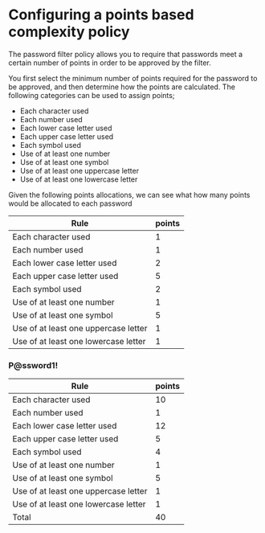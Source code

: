 # Configuring a points based complexity policy

The password filter policy allows you to require that passwords meet a certain number of points in order to be approved by the filter.

You first select the minimum number of points required for the password to be approved, and then determine how the points are calculated. The following categories can be used to assign points;

* Each character used
* Each number used
* Each lower case letter used
* Each upper case letter used
* Each symbol used
* Use of at least one number
* Use of at least one symbol
* Use of at least one uppercase letter
* Use of at least one lowercase letter

Given the following points allocations, we can see what how many points would be allocated to each password

| Rule                                 | points |
| ------------------------------------ | ------ |
| Each character used                  | 1      |
| Each number used                     | 1      |
| Each lower case letter used          | 2      |
| Each upper case letter used          | 5      |
| Each symbol used                     | 2      |
| Use of at least one number           | 1      |
| Use of at least one symbol           | 5      |
| Use of at least one uppercase letter | 1      |
| Use of at least one lowercase letter | 1      |

### P@ssword1!

| Rule                                 | points |
| ------------------------------------ | ------ |
| Each character used                  | 10     |
| Each number used                     | 1      |
| Each lower case letter used          | 12     |
| Each upper case letter used          | 5      |
| Each symbol used                     | 4      |
| Use of at least one number           | 1      |
| Use of at least one symbol           | 5      |
| Use of at least one uppercase letter | 1      |
| Use of at least one lowercase letter | 1      |
| Total                                | 40     |
